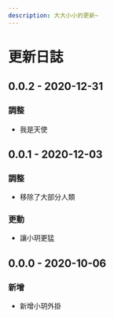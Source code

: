 ```yaml
---
description: 大大小小的更新~
---
```


# 更新日誌

## 0.0.2 - 2020-12-31

### 調整

* 我是天使

## 0.0.1 - 2020-12-03

### 調整

* 移除了大部分人類

### 更動

* 讓小玥更猛

## 0.0.0 - 2020-10-06

### 新增

* 新增小玥外掛



